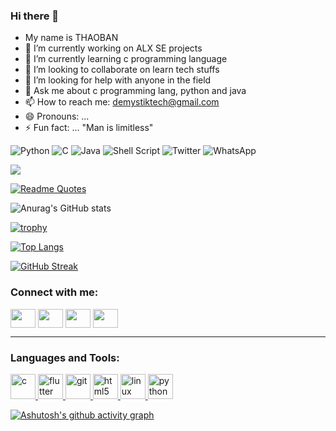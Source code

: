 
### Hi there 👋

- My name is THAOBAN
- 🔭 I’m currently working on ALX SE projects
- 🌱 I’m currently learning c programming language
- 👯 I’m looking to collaborate on learn tech stuffs
- 🤔 I’m looking for help with anyone in the field
- 💬 Ask me about c programming lang, python and java
- 📫 How to reach me: demystiktech@gmail.com
- 😄 Pronouns: ...
- ⚡ Fun fact: ... "Man is limitless"


![Python](https://img.shields.io/badge/python-3670A0?style=for-the-badge&logo=python&logoColor=ffdd54)
![C](https://img.shields.io/badge/c-%2300599C.svg?style=for-the-badge&logo=c&logoColor=white)
![Java](https://img.shields.io/badge/java-%23ED8B00.svg?style=for-the-badge&logo=java&logoColor=white)
![Shell Script](https://img.shields.io/badge/shell_script-%23121011.svg?style=for-the-badge&logo=gnu-bash&logoColor=white)
![Twitter](https://img.shields.io/badge/Twitter-%231DA1F2.svg?style=for-the-badge&logo=Twitter&logoColor=white)
![WhatsApp](https://img.shields.io/badge/WhatsApp-25D366?style=for-the-badge&logo=whatsapp&logoColor=white)






![](https://komarev.com/ghpvc/?username=demystik)




[![Readme Quotes](https://quotes-github-readme.vercel.app/api?type=horizontal&theme=dark)](https://github.com/piyushsuthar/github-readme-quotes)





![Anurag's GitHub stats](https://github-readme-stats.vercel.app/api?username=demystik&show_icons=true&theme=radical)

[![trophy](https://github-profile-trophy.vercel.app/?username=demystik&theme=onedark)](https://github.com/ryo-ma/github-profile-trophy)

[![Top Langs](https://github-readme-stats.vercel.app/api/top-langs/?username=demystik&layout=demystik)](https://github.com/anuraghazra/github-readme-stats)


[![GitHub Streak](https://github-readme-streak-stats.herokuapp.com/?user=demystik)](https://git.io/streak-stats)


<h3 align="left">Connect with me:</h3>
<p align="left">
<a href="your link" target="blank"><img align="center" src="https://cdn.jsdelivr.net/npm/simple-icons@3.0.1/icons/twitter.svg" alt="" height="30" width="40" /></a>
<a href="your link" target="blank"><img align="center" src="https://cdn.jsdelivr.net/npm/simple-icons@3.0.1/icons/linkedin.svg" alt="" height="30" width="40" /></a>
<a href="your link" target="blank"><img align="center" src="https://cdn.jsdelivr.net/npm/simple-icons@3.0.1/icons/instagram.svg" alt="" height="30" width="40" /></a>
<a href="your link" target="blank"><img align="center" src="https://cdn.jsdelivr.net/npm/simple-icons@3.0.1/icons/youtube.svg" alt="" height="30" width="40" /></a>
</p>


---------------------------------------------------------------------------------------

<h3 align="left">Languages and Tools:</h3>
<p align="left"> <a href="https://www.cprogramming.com/" target="_blank"> <img src="https://devicons.github.io/devicon/devicon.git/icons/c/c-original.svg" alt="c" width="40" height="40"/> </a>  <a href="https://flutter.dev" target="_blank"> <img src="https://www.vectorlogo.zone/logos/flutterio/flutterio-icon.svg" alt="flutter" width="40" height="40"/> </a> <a href="https://git-scm.com/" target="_blank"> <img src="https://www.vectorlogo.zone/logos/git-scm/git-scm-icon.svg" alt="git" width="40" height="40"/> </a> <a href="https://www.w3.org/html/" target="_blank"> <img src="https://devicons.github.io/devicon/devicon.git/icons/html5/html5-original-wordmark.svg" alt="html5" width="40" height="40"/> </a> <a href="https://www.linux.org/" target="_blank"> <img src="https://devicons.github.io/devicon/devicon.git/icons/linux/linux-original.svg" alt="linux" width="40" height="40"/> </a>  <a href="https://www.python.org" target="_blank"> <img src="https://devicons.github.io/devicon/devicon.git/icons/python/python-original.svg" alt="python" width="40" height="40"/> </a> </p>








[![Ashutosh's github activity graph](https://activity-graph.herokuapp.com/graph?username=demystik&theme=react-dark)](https://github.com/ashutosh00710/github-readme-activity-graph)







<!--START_SECTION:waka-->
<!--END_SECTION:waka-->



